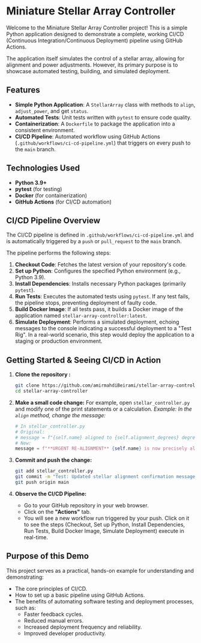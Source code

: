# Miniature Stellar Array Controller 

Welcome to the Miniature Stellar Array Controller project! This is a simple Python application designed to demonstrate a complete, working CI/CD (Continuous Integration/Continuous Deployment) pipeline using GitHub Actions.

The application itself simulates the control of a stellar array, allowing for alignment and power adjustments. However, its primary purpose is to showcase automated testing, building, and simulated deployment.

##  Features

* **Simple Python Application**: A `StellarArray` class with methods to `align`, `adjust_power`, and get `status`.
* **Automated Tests**: Unit tests written with `pytest` to ensure code quality.
* **Containerization**: A `Dockerfile` to package the application into a consistent environment.
* **CI/CD Pipeline**: Automated workflow using GitHub Actions (`.github/workflows/ci-cd-pipeline.yml`) that triggers on every push to the `main` branch.

##  Technologies Used

* **Python 3.9+**
* **pytest** (for testing)
* **Docker** (for containerization)
* **GitHub Actions** (for CI/CD automation)


##  CI/CD Pipeline Overview

The CI/CD pipeline is defined in `.github/workflows/ci-cd-pipeline.yml` and is automatically triggered by a `push` or `pull_request` to the `main` branch.

The pipeline performs the following steps:

1.  **Checkout Code**: Fetches the latest version of your repository's code.
2.  **Set up Python**: Configures the specified Python environment (e.g., Python 3.9).
3.  **Install Dependencies**: Installs necessary Python packages (primarily `pytest`).
4.  **Run Tests**: Executes the automated tests using `pytest`. If any test fails, the pipeline stops, preventing deployment of faulty code.
5.  **Build Docker Image**: If all tests pass, it builds a Docker image of the application named `stellar-array-controller:latest`.
6.  **Simulate Deployment**: Performs a simulated deployment, echoing messages to the console indicating a successful deployment to a "Test Rig". In a real-world scenario, this step would deploy the application to a staging or production environment.

##  Getting Started & Seeing CI/CD in Action

1.  **Clone the repository :**
    ```bash
    git clone https://github.com/amirmahdiBeirami/stellar-array-controller.git
    cd stellar-array-controller
    ```

2.  **Make a small code change:**
    For example, open `stellar_controller.py` and modify one of the print statements or a calculation.
    *Example: In the `align` method, change the message:*
    ```python
    # In stellar_controller.py
    # Original:
    # message = f"{self.name} aligned to {self.alignment_degrees} degrees. Current Power: {self.power_output_gw} GW."
    # New:
    message = f"**URGENT RE-ALIGNMENT** {self.name} is now precisely aligned to {self.alignment_degrees} degrees. Power: {self.power_output_gw} GW. Check telemetry!"
    ```

3.  **Commit and push the change:**
    ```bash
    git add stellar_controller.py
    git commit -m "Test: Updated stellar alignment confirmation message"
    git push origin main
    ```

4.  **Observe the CI/CD Pipeline:**
    * Go to your GitHub repository in your web browser.
    * Click on the **"Actions"** tab.
    * You will see a new workflow run triggered by your push. Click on it to see the steps (Checkout, Set up Python, Install Dependencies, Run Tests, Build Docker Image, Simulate Deployment) execute in real-time.


##  Purpose of this Demo

This project serves as a practical, hands-on example for understanding and demonstrating:
* The core principles of CI/CD.
* How to set up a basic pipeline using GitHub Actions.
* The benefits of automating software testing and deployment processes, such as:
    * Faster feedback cycles.
    * Reduced manual errors.
    * Increased deployment frequency and reliability.
    * Improved developer productivity.
